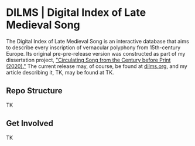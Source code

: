 # DILMS | Digital Index of Late Medieval Song

The Digital Index of Late Medieval Song is an interactive database that aims to describe every inscription of vernacular polyphony from 15th-century Europe. Its original pre-pre-release version was constructed as part of my dissertation project, ["Circulating Song from the Century before Print (2020)."][1] The current release may, of course, be found at [dilms.org][2], and my article describing it, TK, may be found at TK.

## Repo Structure
TK

## Get Involved
TK

[1]: <www.researchgate.net/publication/340849806_Circulating_Song_from_the_Century_before_Print>
[2]: <www.dilms.org>
